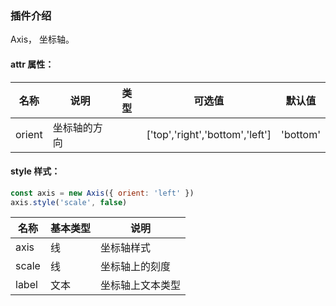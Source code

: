 ### 插件介绍

Axis， 坐标轴。

#### attr 属性：

| 名称   | 说明         | 类型 | 可选值                          | 默认值   |
| ------ | ------------ | ---- | ------------------------------- | -------- |
| orient | 坐标轴的方向 |      | ['top','right','bottom','left'] | 'bottom' |

#### style 样式：

```javascript
const axis = new Axis({ orient: 'left' })
axis.style('scale', false)
```

| 名称  | 基本类型 | 说明             |
| ----- | -------- | ---------------- |
| axis  | 线       | 坐标轴样式       |
| scale | 线       | 坐标轴上的刻度   |
| label | 文本     | 坐标轴上文本类型 |
